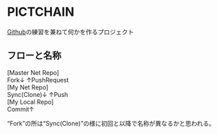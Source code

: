 

PICTCHAIN
=========
[Github](https://github.com/)の練習を兼ねて何かを作るプロジェクト



 フローと名称
---------

[Master Net Repo]  
Fork↓  ↑PushRequest  
[My Net Repo]  
Sync(Clone)↓  ↑Push  
[My Local Repo]  
Commit↑  


“Fork”の所は“Sync(Clone)”の様に初回と以降で名称が異なるかと思われる。